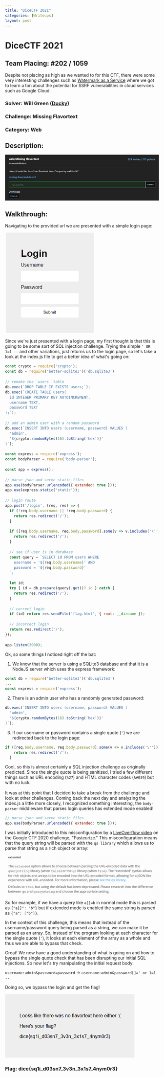 ```yaml
---
title: "DiceCTF 2021"
categories: [Writeups]
layout: post 
---
```


# DiceCTF 2021

## Team Placing: #202 / 1059

Despite not placing as high as we wanted to for this CTF, there were some very interesting challenges such as [Watermark as a Service](https://github.com/tlyrs7314/ctf-writeups/tree/main/DiceCTF2021/Watermark-as-a-Service) where we got to learn a ton about the potential for SSRF vulnerabilities in cloud services such as Google Cloud.

### Solver: Will Green ([Ducky](https://github.com/wlg0005))
### Challenge: Missing Flavortext
### Category: Web

## Description:
![](/assets/img/writeups/DiceCTF2021/Missing%20Flavortext%20Writeup.001.png)

## Walkthrough:

Navigating to the provided url we are presented with a simple login page:

![](/assets/img/writeups/DiceCTF2021/Missing%20Flavortext%20Writeup.002.png)

Since we're just presented with a login page, my first thought is that this is going to be some sort of SQL injection challenge. Trying the simple `' OR 1=1 --` and other variations, just returns us to the login page, so let's take a look at the index.js file to get a better idea of what's going on:

```javascript
const crypto = require('crypto');
const db = require('better-sqlite3')('db.sqlite3')

// remake the `users` table
db.exec(`DROP TABLE IF EXISTS users;`);
db.exec(`CREATE TABLE users(
  id INTEGER PRIMARY KEY AUTOINCREMENT,
  username TEXT,
  password TEXT
);`);

// add an admin user with a random password
db.exec(`INSERT INTO users (username, password) VALUES (
  'admin',
  '${crypto.randomBytes(16).toString('hex')}'
)`);

const express = require('express');
const bodyParser = require('body-parser');

const app = express();

// parse json and serve static files
app.use(bodyParser.urlencoded({ extended: true }));
app.use(express.static('static'));

// login route
app.post('/login', (req, res) => {
  if (!req.body.username || !req.body.password) {
    return res.redirect('/');
  }

  if ([req.body.username, req.body.password].some(v => v.includes('\''))) {
    return res.redirect('/');
  }

  // see if user is in database
  const query = `SELECT id FROM users WHERE
    username = '${req.body.username}' AND
    password = '${req.body.password}'
  `;

  let id;
  try { id = db.prepare(query).get()?.id } catch {
    return res.redirect('/');
  }

  // correct login
  if (id) return res.sendFile('flag.html', { root: __dirname });

  // incorrect login
  return res.redirect('/');
});

app.listen(3000);
```
Ok, so some things I noticed right off the bat:
1. We know that the server is using a SQLite3 database and that it is a NodeJS server which uses the express framework:

```javascript 
const db = require('better-sqlite3')('db.sqlite3')
...
const express = require('express');
```

2. There is an admin user who has a randomly generated password:

```javascript
db.exec(`INSERT INTO users (username, password) VALUES (
  'admin',
  '${crypto.randomBytes(16).toString('hex')}'
)`);
```

3. If our username or password contains a single quote (`'`) we are redirected back to the login page:

```javascript
if ([req.body.username, req.body.password].some(v => v.includes('\''))) {
    return res.redirect('/');
  }
```
Cool, so this is almost certainly a SQL injection challenge as originally predicted. Since the single quote is being sanitized, I tried a few different things such as URL encoding (`%27`) and HTML character codes (`&#039`) but with no luck.\
\
It was at this point that I decided to take a break from the challenge and look at other challenges. Coming back the next day and analyzing the index.js a little more closely, I recognized something interesting, the `body-parser` middleware that parses login queries has extended mode enabled!
```javascript
// parse json and serve static files
app.use(bodyParser.urlencoded({ extended: true }));
```
I was initially introduced to this misconfiguration by a [LiveOverflow video](https://www.youtube.com/watch?v=Tw7ucd2lKBk) on the Google CTF 2020 challenge, "Pasteurize." This misconfiguration means that the query string will be parsed with the `qs library` which allows us to parse that string as a rich object or array:

![](/assets/img/writeups/DiceCTF2021/Missing%20Flavortext%20Writeup.003.png)

So for example, if we have a query like `a[]=b` in normal mode this is parsed as `{"a[]": "b"}` but if extended mode is enabled the same string is parsed as `{"a": ["b"]}`.

In the context of this challenge, this means that instead of the username/password query being parsed as a string, we can make it be parsed as an array. So, instead of the program looking at each character for the single quote (`'`), it looks at each element of the array as a whole and thus we are able to bypass that check.

Great! We now have a good understanding of what is going on and how to bypass the single quote check that has been disrupting our initial SQL injections. So now let's try manipulating the initial request body:

`username:admin&password=password` &rarr; `username:admin&password[]=' or 1=1 --`

Doing so, we bypass the login and get the flag!

![](/assets/img/writeups/DiceCTF2021/Missing%20Flavortext%20Writeup.004.png)

### Flag: dice{sq1i_d03sn7_3v3n_3x1s7_4nym0r3}